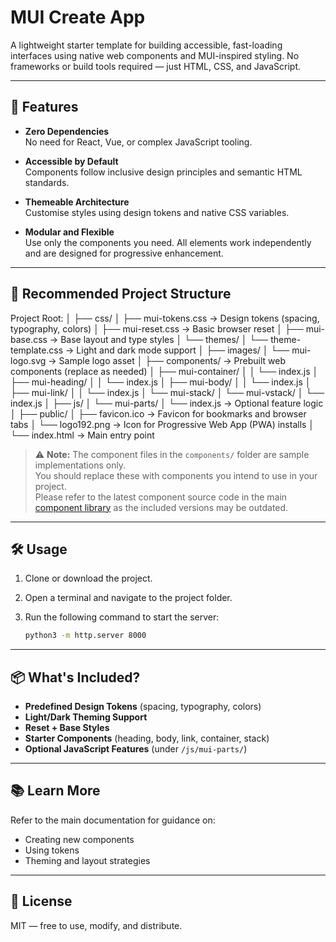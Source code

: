 # MUI Create App

A lightweight starter template for building accessible, fast-loading interfaces using native web components and MUI-inspired styling. No frameworks or build tools required — just HTML, CSS, and JavaScript.

---

## 🚀 Features

- **Zero Dependencies**  
  No need for React, Vue, or complex JavaScript tooling.

- **Accessible by Default**  
  Components follow inclusive design principles and semantic HTML standards.

- **Themeable Architecture**  
  Customise styles using design tokens and native CSS variables.

- **Modular and Flexible**  
  Use only the components you need. All elements work independently and are designed for progressive enhancement.

---

## 📁 Recommended Project Structure

Project Root:
│
├── css/
│ ├── mui-tokens.css → Design tokens (spacing, typography, colors)
│ ├── mui-reset.css → Basic browser reset
│ ├── mui-base.css → Base layout and type styles
│ └── themes/
│ └── theme-template.css → Light and dark mode support
│
├── images/
│ └── mui-logo.svg → Sample logo asset
│
├── components/ → Prebuilt web components (replace as needed)
│ ├── mui-container/
│ │ └── index.js
│ ├── mui-heading/
│ │ └── index.js
│ ├── mui-body/
│ │ └── index.js
│ ├── mui-link/
│ │ └── index.js
│ └── mui-stack/
│ └── mui-vstack/
│ └── index.js
│
├── js/
│ └── mui-parts/
│ └── index.js → Optional feature logic
│
├── public/
│ ├── favicon.ico → Favicon for bookmarks and browser tabs
│ └── logo192.png → Icon for Progressive Web App (PWA) installs
│
└── index.html → Main entry point

> ⚠️ **Note:** The component files in the `components/` folder are sample implementations only.  
> You should replace these with components you intend to use in your project.  
> Please refer to the latest component source code in the main [component library](#) as the included versions may be outdated.

---

## 🛠 Usage

1. Clone or download the project.
2. Open a terminal and navigate to the project folder.
3. Run the following command to start the server:

   ```bash
   python3 -m http.server 8000
   ```

---

## 📦 What's Included?

- **Predefined Design Tokens** (spacing, typography, colors)
- **Light/Dark Theming Support**
- **Reset + Base Styles**
- **Starter Components** (heading, body, link, container, stack)
- **Optional JavaScript Features** (under `/js/mui-parts/`)

---

## 📚 Learn More

Refer to the main documentation for guidance on:

- Creating new components
- Using tokens
- Theming and layout strategies

---

## 📄 License

MIT — free to use, modify, and distribute.
